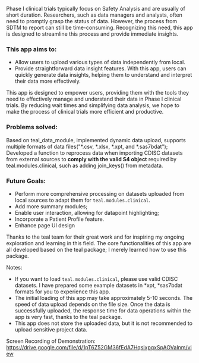 Phase I clinical trials typically focus on Safety Analysis and are usually of short duration. Researchers, such as data managers and analysts, often need to promptly grasp the status of data. However, the process from SDTM to report can still be time-consuming. Recognizing this need, this app is designed to streamline this process and provide immediate insights.

### This app aims to:
- Allow users to upload various types of data independently from local.
- Provide straightforward data insight features. With this app, users can quickly generate data insights, helping them to understand and interpret their data more effectively.

This app is designed to empower users, providing them with the tools they need to effectively manage and understand their data in Phase I clinical trials. By reducing wait times and simplifying data analysis, we hope to make the process of clinical trials more efficient and productive.

### Problems solved:
Based on teal_data_module, implemented dynamic data upload, supports multiple formats of data files("*.csv, *.xlsx, *.xpt, and *.sas7bdat");
Developed a function to reprocess data when importing CDISC datasets from external sources to **comply with the valid S4 object** required by teal.modules.clinical, such as adding join_keys() from metadata.

### Future Goals:
- Perform more comprehensive processing on datasets uploaded from local sources to adapt them for `teal.modules.clinical`.
- Add more summary modules;
- Enable user interaction, allowing for datapoint highlighting;
- Incorporate a Patient Profile feature.
- Enhance page UI design

Thanks to the teal team for their great work and for inspiring my ongoing exploration and learning in this field. The core functionalities of this app are all developed based on the teal package; I merely learned how to use this package.

Notes:
- If you want to load `teal.modules.clinical`, please use valid CDISC datasets. I have prepared some example datasets in *xpt, *sas7bdat formats for you to experience this app.
- The initial loading of this app may take approximately 5-10 seconds. The speed of data upload depends on the file size. Once the data is successfully uploaded, the response time for data operations within the app is very fast, thanks to the teal package.
- This app does not store the uploaded data, but it is not recommended to upload sensitive project data.

Screen Recording of Demonstration: https://drive.google.com/file/d/1pT6Z52GM36fEdA7HqsIxpqxSpAOVaInm/view

